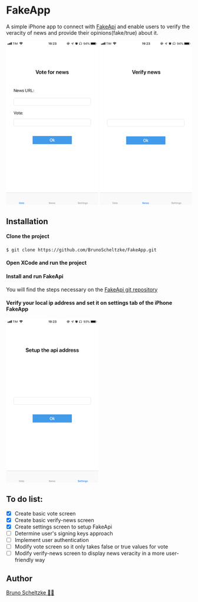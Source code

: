 # FakeApp

A simple iPhone app to connect with [FakeApi](https://github.com/BrunoScheltzke/FakeAPI) and enable users to verify the veracity of news and provide their opinions(fake/true) about it.

<img src="https://github.com/BrunoScheltzke/FakeApp/blob/master/IMG_4523.PNG" width="250">        <img src="https://github.com/BrunoScheltzke/FakeApp/blob/master/IMG_4524.PNG" width="250">

## Installation
#### Clone the project
`$ git clone https://github.com/BrunoScheltzke/FakeApp.git`

#### Open XCode and run the project

#### Install and run FakeApi
You will find the steps necessary on the [FakeApi git repository](https://github.com/BrunoScheltzke/FakeAPI)

#### Verify your local ip address and set it on settings tab of the iPhone FakeApp
<img src="https://github.com/BrunoScheltzke/FakeApp/blob/master/IMG_4525.PNG" width="250">

## To do list:
- [x] Create basic vote screen
- [x] Create basic verify-news screen
- [x] Create settings screen to setup FakeApi
- [ ] Determine user's signing keys approach
- [ ] Implement user authentication
- [ ] Modify vote screen so it only takes false or true values for vote
- [ ] Modify verify-news screen to display news veracity in a more user-friendly way

## Author
[Bruno Scheltzke 🙋‍♂️](https://www.linkedin.com/in/brunoscheltzke/)
